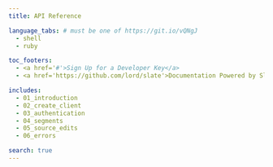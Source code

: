 ```yaml
---
title: API Reference

language_tabs: # must be one of https://git.io/vQNgJ
  - shell
  - ruby

toc_footers:
  - <a href='#'>Sign Up for a Developer Key</a>
  - <a href='https://github.com/lord/slate'>Documentation Powered by Slate</a>

includes:
  - 01_introduction
  - 02_create_client
  - 03_authentication
  - 04_segments
  - 05_source_edits
  - 06_errors

search: true
---
```


